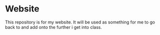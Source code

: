 # Website

This repository is for my website. It will be used as something for me to go back to and add onto the further i get into class.
